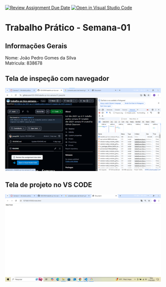 [![Review Assignment Due Date](https://classroom.github.com/assets/deadline-readme-button-22041afd0340ce965d47ae6ef1cefeee28c7c493a6346c4f15d667ab976d596c.svg)](https://classroom.github.com/a/obNX3F-y)
[![Open in Visual Studio Code](https://classroom.github.com/assets/open-in-vscode-2e0aaae1b6195c2367325f4f02e2d04e9abb55f0b24a779b69b11b9e10269abc.svg)](https://classroom.github.com/online_ide?assignment_repo_id=18199685&assignment_repo_type=AssignmentRepo)
# Trabalho Prático - Semana-01

## Informações Gerais
Nome: João Pedro Gomes da Silva<br>
Matricula: 838678

## Tela de inspeção com navegador
![image](img02.png)

## Tela de projeto no VS CODE
![image](img01.png)
